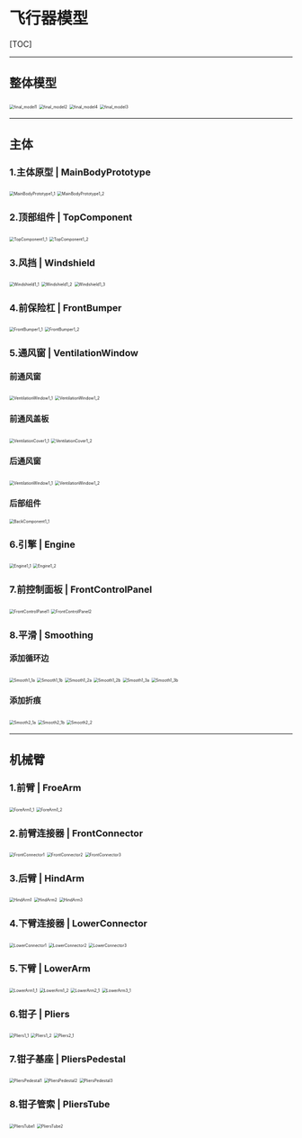 # 飞行器模型

[TOC]

-----

## 整体模型

<img src="ScreenShots/FinalModel/final_model1.png" alt="final_model1" style="zoom:50%;" />

<img src="ScreenShots/FinalModel/final_model2.png" alt="final_model2" style="zoom:50%;" />

<img src="ScreenShots/FinalModel/final_model4.png" alt="final_model4" style="zoom:50%;" />

<img src="ScreenShots/FinalModel/final_model3.png" alt="final_model3" style="zoom:50%;" />

----

## 主体

### 1.主体原型 | MainBodyPrototype

<img src="ScreenShots/MainBody/1.MainBodyPrototype/MainBodyPrototype1_1.png" alt="MainBodyPrototype1_1" style="zoom:50%;" />

<img src="ScreenShots/MainBody/1.MainBodyPrototype/MainBodyPrototype1_2.png" alt="MainBodyPrototype1_2" style="zoom:50%;" />

### 2.顶部组件  | TopComponent

<img src="ScreenShots/MainBody/2.TopComponent/TopComponent1_1.png" alt="TopComponent1_1" style="zoom:50%;" />

<img src="ScreenShots/MainBody/2.TopComponent/TopComponent1_2.png" alt="TopComponent1_2" style="zoom:50%;" />

### 3.风挡 | Windshield

<img src="ScreenShots/MainBody/3.Windshield/Windshield1_1.png" alt="Windshield1_1" style="zoom:50%;" />



<img src="ScreenShots/MainBody/3.Windshield/Windshield1_2.png" alt="Windshield1_2" style="zoom:50%;" />

<img src="ScreenShots/MainBody/3.Windshield/Windshield1_3.png" alt="Windshield1_3" style="zoom:50%;" />

### 4.前保险杠 | FrontBumper

<img src="ScreenShots/MainBody/4.FrontBumper/FrontBumper1_1.png" alt="FrontBumper1_1" style="zoom:50%;" />

<img src="ScreenShots/MainBody/4.FrontBumper/FrontBumper1_2.png" alt="FrontBumper1_2" style="zoom:50%;" />

### 5.通风窗 | VentilationWindow

#### 前通风窗

<img src="ScreenShots/MainBody/5.VentilationWindow/Front/VentilationWindow1_1.png" alt="VentilationWindow1_1" style="zoom:50%;" />

<img src="ScreenShots/MainBody/5.VentilationWindow/Front/VentilationWindow1_2.png" alt="VentilationWindow1_2" style="zoom:50%;" />

#### 前通风盖板

<img src="ScreenShots/MainBody/5.VentilationWindow/Front/VentilationCover1_1.png" alt="VentilationCover1_1" style="zoom:50%;" />

<img src="ScreenShots/MainBody/5.VentilationWindow/Front/VentilationCover1_2.png" alt="VentilationCover1_2" style="zoom:50%;" />

#### 后通风窗

<img src="ScreenShots/MainBody/5.VentilationWindow/Back/VentilationWindow1_1.png" alt="VentilationWindow1_1" style="zoom:50%;" />

<img src="ScreenShots/MainBody/5.VentilationWindow/Back/VentilationWindow1_2.png" alt="VentilationWindow1_2" style="zoom:50%;" />

#### 后部组件

<img src="ScreenShots/MainBody/5.VentilationWindow/Back/BackComponent1_1.png" alt="BackComponent1_1" style="zoom:50%;" />

### 6.引擎 | Engine

<img src="ScreenShots/MainBody/6.Engine/Engine1_1.png" alt="Engine1_1" style="zoom:50%;" />

<img src="ScreenShots/MainBody/6.Engine/Engine1_2.png" alt="Engine1_2" style="zoom:50%;" />

### 7.前控制面板 | FrontControlPanel

<img src="ScreenShots/MainBody/7.FrontControlPanel/FrontControlPanel1.png" alt="FrontControlPanel1" style="zoom:50%;" />

<img src="ScreenShots/MainBody/7.FrontControlPanel/FrontControlPanel2.png" alt="FrontControlPanel2" style="zoom:50%;" />

### 8.平滑 | Smoothing

#### 添加循环边

<img src="ScreenShots/MainBody/8.Smooth/Smooth1_1a.png" alt="Smooth1_1a" style="zoom:50%;" />

<img src="ScreenShots/MainBody/8.Smooth/Smooth1_1b.png" alt="Smooth1_1b" style="zoom:50%;" />

<img src="ScreenShots/MainBody/8.Smooth/Smooth1_2a.png" alt="Smooth1_2a" style="zoom:50%;" />

<img src="ScreenShots/MainBody/8.Smooth/Smooth1_2b.png" alt="Smooth1_2b" style="zoom:50%;" />

<img src="ScreenShots/MainBody/8.Smooth/Smooth1_3a.png" alt="Smooth1_3a" style="zoom:50%;" />

<img src="ScreenShots/MainBody/8.Smooth/Smooth1_3b.png" alt="Smooth1_3b" style="zoom:50%;" />

#### 添加折痕

<img src="ScreenShots/MainBody/8.Smooth/Smooth2_1a.png" alt="Smooth2_1a" style="zoom:50%;" />

<img src="ScreenShots/MainBody/8.Smooth/Smooth2_1b.png" alt="Smooth2_1b" style="zoom:50%;" />

<img src="ScreenShots/MainBody/8.Smooth/Smooth2_2.png" alt="Smooth2_2" style="zoom:50%;" />

-----

## 机械臂

### 1.前臂 | FroeArm

<img src="ScreenShots/Arm/1.ForeArm/ForeArm1_1.png" alt="ForeArm1_1" style="zoom:50%;" />

<img src="ScreenShots/Arm/1.ForeArm/ForeArm1_2.png" alt="ForeArm1_2" style="zoom:50%;" />

### 2.前臂连接器 | FrontConnector

<img src="ScreenShots/Arm/2.FrontConnector/FrontConnector1.png" alt="FrontConnector1" style="zoom:50%;" />

<img src="ScreenShots/Arm/2.FrontConnector/FrontConnector2.png" alt="FrontConnector2" style="zoom:50%;" />

<img src="ScreenShots/Arm/2.FrontConnector/FrontConnector3.png" alt="FrontConnector3" style="zoom:50%;" />

### 3.后臂 | HindArm

<img src="ScreenShots/Arm/3.HindArm/HindArm1.png" alt="HindArm1" style="zoom:50%;" />

<img src="ScreenShots/Arm/3.HindArm/HindArm2.png" alt="HindArm2" style="zoom:50%;" />

<img src="ScreenShots/Arm/3.HindArm/HindArm3.png" alt="HindArm3" style="zoom:50%;" />

### 4.下臂连接器 | LowerConnector

<img src="ScreenShots/Arm/4.LowerConnector/LowerConnector1.png" alt="LowerConnector1" style="zoom:50%;" />

<img src="ScreenShots/Arm/4.LowerConnector/LowerConnector2.png" alt="LowerConnector2" style="zoom:50%;" />

<img src="ScreenShots/Arm/4.LowerConnector/LowerConnector3.png" alt="LowerConnector3" style="zoom:50%;" />

### 5.下臂 | LowerArm

<img src="ScreenShots/Arm/5.LowerArm/LowerArm1_1.png" alt="LowerArm1_1" style="zoom:50%;" />

<img src="ScreenShots/Arm/5.LowerArm/LowerArm1_2.png" alt="LowerArm1_2" style="zoom:50%;" />

<img src="ScreenShots/Arm/5.LowerArm/LowerArm2_1.png" alt="LowerArm2_1" style="zoom:50%;" />

<img src="ScreenShots/Arm/5.LowerArm/LowerArm3_1.png" alt="LowerArm3_1" style="zoom:50%;" />

### 6.钳子 | Pliers

<img src="ScreenShots/Arm/6.Pliers/Pliers1_1.png" alt="Pliers1_1" style="zoom:50%;" />

<img src="ScreenShots/Arm/6.Pliers/Pliers1_2.png" alt="Pliers1_2" style="zoom:50%;" />

<img src="ScreenShots/Arm/6.Pliers/Pliers2_1.png" alt="Pliers2_1" style="zoom:50%;" />

### 7.钳子基座 | PliersPedestal

<img src="ScreenShots/Arm/7.PliersPedestal/PliersPedestal1.png" alt="PliersPedestal1" style="zoom:50%;" />

<img src="ScreenShots/Arm/7.PliersPedestal/PliersPedestal2.png" alt="PliersPedestal2" style="zoom:50%;" />

<img src="ScreenShots/Arm/7.PliersPedestal/PliersPedestal3.png" alt="PliersPedestal3" style="zoom:50%;" />

### 8.钳子管索 | PliersTube

<img src="ScreenShots/Arm/8.PliersTube/PliersTube1.png" alt="PliersTube1" style="zoom:50%;" />

<img src="ScreenShots/Arm/8.PliersTube/PliersTube2.png" alt="PliersTube2" style="zoom:50%;" />

